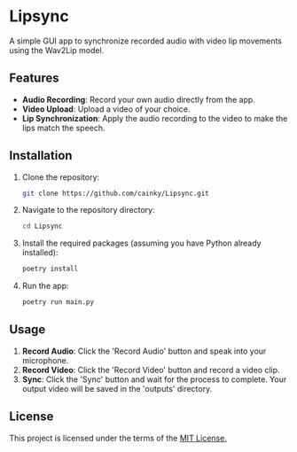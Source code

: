 # Lipsync

A simple GUI app to synchronize recorded audio with video lip movements using the Wav2Lip model.

## Features

- **Audio Recording**: Record your own audio directly from the app.
- **Video Upload**: Upload a video of your choice.
- **Lip Synchronization**: Apply the audio recording to the video to make the lips match the speech.

## Installation

1. Clone the repository:
   ```bash
   git clone https://github.com/cainky/Lipsync.git
   ```

2. Navigate to the repository directory:
   ```bash
   cd Lipsync
   ```

3. Install the required packages (assuming you have Python already installed):
   ```bash
   poetry install
   ```

4. Run the app:
   ```bash
   poetry run main.py
   ```

## Usage

1. **Record Audio**: Click the 'Record Audio' button and speak into your microphone.
2. **Record Video**: Click the 'Record Video' button and record a video clip.
3. **Sync**: Click the 'Sync' button and wait for the process to complete. Your output video will be saved in the 'outputs' directory.

## License

This project is licensed under the terms of the [MIT License.](https://github.com/cainky/Lipsync/blob/main/LICENSE)
